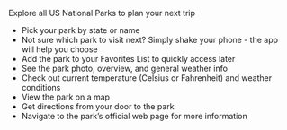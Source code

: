Explore all US National Parks to plan your next trip

- Pick your park by state or name
- Not sure which park to visit next? Simply shake your phone - the app will help you choose
- Add the park to your Favorites List to quickly access later
- See the park photo, overview, and general weather info
- Check out current temperature (Celsius or Fahrenheit) and weather conditions
- View the park on a map
- Get directions from your door to the park
- Navigate to the park’s official web page for more information
